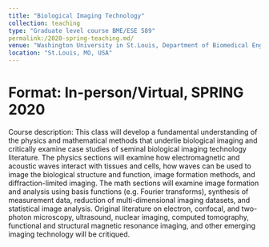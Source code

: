 ```yaml
---
title: "Biological Imaging Technology"
collection: teaching
type: "Graduate level course BME/ESE 589"
permalink:/2020-spring-teaching.md/
venue: "Washington University in St.Louis, Department of Biomedical Engineering/ Department of Electrical and Systems Engineering"
location: "St.Louis, MO, USA"
---
```

Format: In-person/Virtual, SPRING 2020
======
Course description: This class will develop a fundamental understanding of the physics and mathematical methods that underlie biological imaging and critically examine case studies of seminal biological imaging technology literature. The physics sections will examine how electromagnetic and acoustic waves interact with tissues and cells, how waves can be used to image the biological structure and function, image formation methods, and diffraction-limited imaging. The math sections will examine image formation and analysis using basis functions (e.g. Fourier transforms), synthesis of measurement data, reduction of multi-dimensional imaging datasets, and statistical image analysis. Original literature on electron, confocal, and two-photon microscopy, ultrasound, nuclear imaging, computed tomography, functional and structural magnetic resonance imaging, and other emerging imaging technology will be critiqued.  
